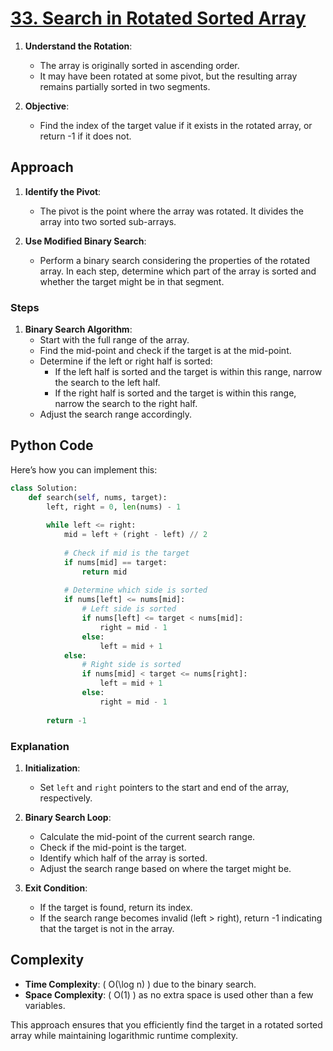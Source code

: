 # [33. Search in Rotated Sorted Array](https://leetcode.com/problems/search-in-rotated-sorted-array/description/)

1. **Understand the Rotation**:
   - The array is originally sorted in ascending order.
   - It may have been rotated at some pivot, but the resulting array remains partially sorted in two segments.

2. **Objective**:
   - Find the index of the target value if it exists in the rotated array, or return -1 if it does not.

## Approach

1. **Identify the Pivot**:
   - The pivot is the point where the array was rotated. It divides the array into two sorted sub-arrays.

2. **Use Modified Binary Search**:
   - Perform a binary search considering the properties of the rotated array. In each step, determine which part of the array is sorted and whether the target might be in that segment.

### Steps

1. **Binary Search Algorithm**:
   - Start with the full range of the array.
   - Find the mid-point and check if the target is at the mid-point.
   - Determine if the left or right half is sorted:
     - If the left half is sorted and the target is within this range, narrow the search to the left half.
     - If the right half is sorted and the target is within this range, narrow the search to the right half.
   - Adjust the search range accordingly.

## Python Code

Here’s how you can implement this:

```python
class Solution:
    def search(self, nums, target):
        left, right = 0, len(nums) - 1
        
        while left <= right:
            mid = left + (right - left) // 2
            
            # Check if mid is the target
            if nums[mid] == target:
                return mid
            
            # Determine which side is sorted
            if nums[left] <= nums[mid]:
                # Left side is sorted
                if nums[left] <= target < nums[mid]:
                    right = mid - 1
                else:
                    left = mid + 1
            else:
                # Right side is sorted
                if nums[mid] < target <= nums[right]:
                    left = mid + 1
                else:
                    right = mid - 1
        
        return -1
```

### Explanation

1. **Initialization**:
   - Set `left` and `right` pointers to the start and end of the array, respectively.

2. **Binary Search Loop**:
   - Calculate the mid-point of the current search range.
   - Check if the mid-point is the target.
   - Identify which half of the array is sorted.
   - Adjust the search range based on where the target might be.

3. **Exit Condition**:
   - If the target is found, return its index.
   - If the search range becomes invalid (left > right), return -1 indicating that the target is not in the array.

## Complexity

- **Time Complexity**: \( O(\log n) \) due to the binary search.
- **Space Complexity**: \( O(1) \) as no extra space is used other than a few variables.

This approach ensures that you efficiently find the target in a rotated sorted array while maintaining logarithmic runtime complexity.

